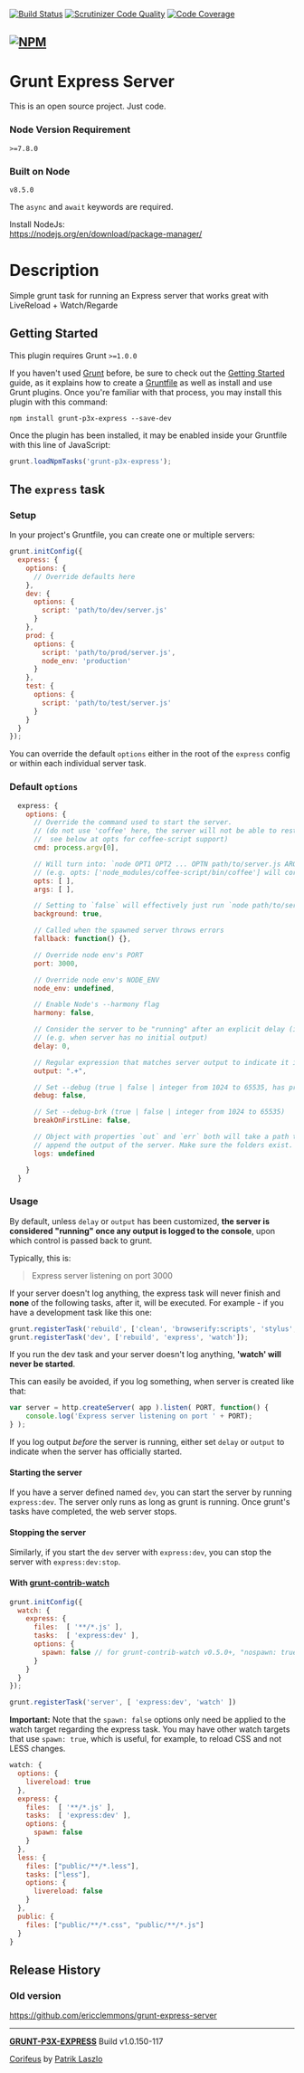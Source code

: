 [//]: #@corifeus-header

  [![Build Status](https://travis-ci.org/patrikx3/grunt-p3x-express.svg?branch=master)](https://travis-ci.org/patrikx3/grunt-p3x-express)  [![Scrutinizer Code Quality](https://scrutinizer-ci.com/g/patrikx3/grunt-p3x-express/badges/quality-score.png?b=master)](https://scrutinizer-ci.com/g/patrikx3/grunt-p3x-express/?branch=master)  [![Code Coverage](https://scrutinizer-ci.com/g/patrikx3/grunt-p3x-express/badges/coverage.png?b=master)](https://scrutinizer-ci.com/g/patrikx3/grunt-p3x-express/?branch=master) 

  
[![NPM](https://nodei.co/npm/grunt-p3x-express.png?downloads=true&downloadRank=true&stars=true)](https://www.npmjs.com/package/grunt-p3x-express/)
---

 
# Grunt Express Server

This is an open source project. Just code.

### Node Version Requirement 
``` 
>=7.8.0 
```  
   
### Built on Node 
``` 
v8.5.0
```   
   
The ```async``` and ```await``` keywords are required.

Install NodeJs:    
https://nodejs.org/en/download/package-manager/    

# Description  

                        
[//]: #@corifeus-header:end


Simple grunt task for running an Express server that works great with LiveReload + Watch/Regarde

## Getting Started

This plugin requires Grunt `>=1.0.0`

If you haven't used [Grunt](http://gruntjs.com/) before, be sure to check out the [Getting Started](http://gruntjs.com/getting-started) guide, as it explains how to create a [Gruntfile](http://gruntjs.com/sample-gruntfile) as well as install and use Grunt plugins. Once you're familiar with that process, you may install this plugin with this command:

```shell
npm install grunt-p3x-express --save-dev
```

Once the plugin has been installed, it may be enabled inside your Gruntfile with this line of JavaScript:

```js
grunt.loadNpmTasks('grunt-p3x-express');
```

## The `express` task

### Setup

In your project's Gruntfile, you can create one or multiple servers:

```js
grunt.initConfig({
  express: {
    options: {
      // Override defaults here
    },
    dev: {
      options: {
        script: 'path/to/dev/server.js'
      }
    },
    prod: {
      options: {
        script: 'path/to/prod/server.js',
        node_env: 'production'
      }
    },
    test: {
      options: {
        script: 'path/to/test/server.js'
      }
    }
  }
});
```

You can override the default `options` either in the root of the `express` config
or within each individual server task.

### Default `options`

```js
  express: {
    options: {
      // Override the command used to start the server.
      // (do not use 'coffee' here, the server will not be able to restart
      //  see below at opts for coffee-script support)
      cmd: process.argv[0],

      // Will turn into: `node OPT1 OPT2 ... OPTN path/to/server.js ARG1 ARG2 ... ARGN`
      // (e.g. opts: ['node_modules/coffee-script/bin/coffee'] will correctly parse coffee-script)
      opts: [ ],
      args: [ ],

      // Setting to `false` will effectively just run `node path/to/server.js`
      background: true,

      // Called when the spawned server throws errors
      fallback: function() {},

      // Override node env's PORT
      port: 3000,

      // Override node env's NODE_ENV
      node_env: undefined,

      // Enable Node's --harmony flag
      harmony: false,

      // Consider the server to be "running" after an explicit delay (in milliseconds)
      // (e.g. when server has no initial output)
      delay: 0,

      // Regular expression that matches server output to indicate it is "running"
      output: ".+",

      // Set --debug (true | false | integer from 1024 to 65535, has precedence over breakOnFirstLine)
      debug: false,

      // Set --debug-brk (true | false | integer from 1024 to 65535)
      breakOnFirstLine: false,

      // Object with properties `out` and `err` both will take a path to a log file and
      // append the output of the server. Make sure the folders exist.
      logs: undefined

    }
  }
```

### Usage

By default, unless `delay` or `output` has been customized,
**the server is considered "running" once any output is logged to the console**,
upon which control is passed back to grunt.

Typically, this is:

> Express server listening on port 3000

If your server doesn't log anything, the express task will never finish and **none** of the following tasks, after it, will be executed. For example - if you have a development task like this one:

```javascript
grunt.registerTask('rebuild', ['clean', 'browserify:scripts', 'stylus', 'copy:images']);
grunt.registerTask('dev', ['rebuild', 'express', 'watch']);
```

If you run the dev task and your server doesn't log anything, **'watch' will never be started**.

This can easily be avoided, if you log something, when server is created like that:

```javascript
var server = http.createServer( app ).listen( PORT, function() {
    console.log('Express server listening on port ' + PORT);
} );
```

If you log output *before* the server is running, either set `delay` or `output` to indicate
when the server has officially started.

#### Starting the server

If you have a server defined named `dev`, you can start the server by running `express:dev`. The server only runs as long as grunt is running. Once grunt's tasks have completed, the web server stops.

#### Stopping the server

Similarly, if you start the `dev` server with `express:dev`, you can stop the server
with `express:dev:stop`.

#### With [grunt-contrib-watch](https://github.com/gruntjs/grunt-contrib-watch)

```js
grunt.initConfig({
  watch: {
    express: {
      files:  [ '**/*.js' ],
      tasks:  [ 'express:dev' ],
      options: {
        spawn: false // for grunt-contrib-watch v0.5.0+, "nospawn: true" for lower versions. Without this option specified express won't be reloaded
      }
    }
  }
});

grunt.registerTask('server', [ 'express:dev', 'watch' ])
```

**Important:** Note that the `spawn: false` options only need be applied to the watch target regarding the express task.
You may have other watch targets that use `spawn: true`, which is useful, for example, to reload CSS and not LESS changes.

```js
watch: {
  options: {
    livereload: true
  },
  express: {
    files:  [ '**/*.js' ],
    tasks:  [ 'express:dev' ],
    options: {
      spawn: false
    }
  },
  less: {
    files: ["public/**/*.less"],
    tasks: ["less"],
    options: {
      livereload: false
    }
  },
  public: {
    files: ["public/**/*.css", "public/**/*.js"]
  }
}
```

## Release History

### Old version
https://github.com/ericclemmons/grunt-express-server

[//]: #@corifeus-footer

---

[**GRUNT-P3X-EXPRESS**](https://pages.corifeus.com/grunt-p3x-express) Build v1.0.150-117

[Corifeus](http://www.corifeus.com) by [Patrik Laszlo](http://patrikx3.com)

[//]: #@corifeus-footer:end